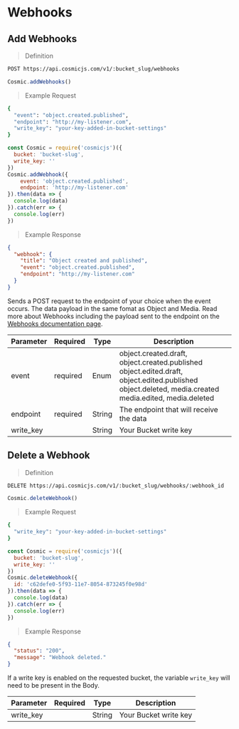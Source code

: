 # Webhooks

## Add Webhooks

> Definition

```bash
POST https://api.cosmicjs.com/v1/:bucket_slug/webhooks
```

```javascript
Cosmic.addWebhooks()
```

> Example Request

```bash
{
  "event": "object.created.published",
  "endpoint": "http://my-listener.com",
  "write_key": "your-key-added-in-bucket-settings"
}
```

```javascript
const Cosmic = require('cosmicjs')({
  bucket: 'bucket-slug',
  write_key: ''
})
Cosmic.addWebhook({
	event: 'object.created.published',
	endpoint: 'http://my-listener.com'
}).then(data => {
  console.log(data)
}).catch(err => {
  console.log(err)
})
```


> Example Response

```json
{
  "webhook": {
    "title": "Object created and published",
    "event": "object.created.published",
    "endpoint": "http://my-listener.com"
  }
}
```


Sends a POST request to the endpoint of your choice when the event occurs.  The data payload in the same fomat as Object and Media.  Read more about Webhooks including the payload sent to the endpoint on the <a href="https://cosmicjs.com/docs/webhooks" target="_blank">Webhooks documentation page</a>.

Parameter | Required | Type | Description
--------- | ------- | ----------- | -----------
event | required | Enum | object.created.draft, object.created.published<br />object.edited.draft, object.edited.published<br />object.deleted, media.created<br />media.edited, media.deleted<br />
endpoint | required | String | The endpoint that will receive the data
write_key | | String | Your Bucket write key

## Delete a Webhook

> Definition

```bash
DELETE https://api.cosmicjs.com/v1/:bucket_slug/webhooks/:webhook_id
```

```javascript
Cosmic.deleteWebhook()
```

> Example Request

```bash
{
  "write_key": "your-key-added-in-bucket-settings"
}
```

```javascript
const Cosmic = require('cosmicjs')({
  bucket: 'bucket-slug',
  write_key: ''
})
Cosmic.deleteWebhook({
  id: 'c62defe0-5f93-11e7-8054-873245f0e98d'
}).then(data => {
  console.log(data)
}).catch(err => {
  console.log(err)
})
```


> Example Response

```json
{
  "status": "200",
  "message": "Webhook deleted."
}
```

If a write key is enabled on the requested bucket, the variable `write_key` will need to be present in the Body.

Parameter | Required | Type | Description
--------- | ------- | ----------- | -----------
write_key | | String | Your Bucket write key